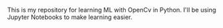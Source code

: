 This is my repository for learning ML with OpenCv in Python. I'll be using Jupyter Notebooks to make learning easier.
